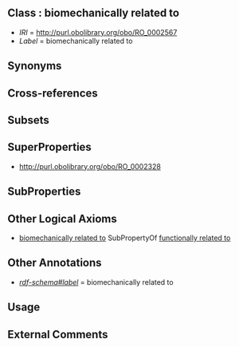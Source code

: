 
## Class : biomechanically related to

 * *IRI* = http://purl.obolibrary.org/obo/RO_0002567
 * *Label* = biomechanically related to

## Synonyms


## Cross-references


## Subsets


## SuperProperties

 * <http://purl.obolibrary.org/obo/RO_0002328>

## SubProperties


## Other Logical Axioms

 * [biomechanically related to](../../RO/67/RO_0002567.md) SubPropertyOf [functionally related to](../../RO/28/RO_0002328.md)

## Other Annotations

 * *[rdf-schema#label](../../el/rdf-schema#label.md)* = biomechanically related to

## Usage


## External Comments

